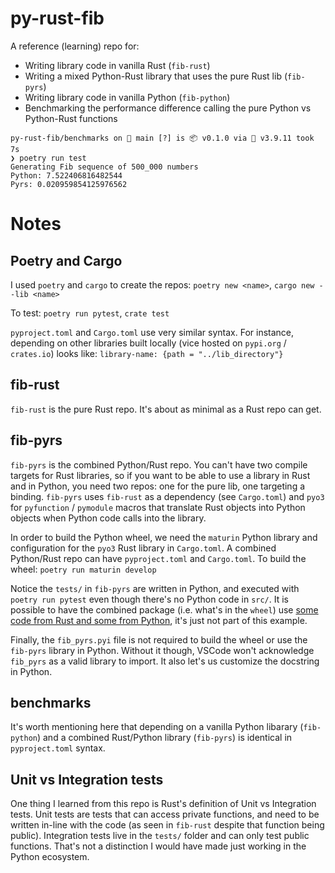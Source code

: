 # py-rust-fib

A reference (learning) repo for:

 - Writing library code in vanilla Rust (`fib-rust`)
 - Writing a mixed Python-Rust library that uses the pure Rust lib (`fib-pyrs`)
 - Writing library code in vanilla Python (`fib-python`)
 - Benchmarking the performance difference calling the pure Python vs Python-Rust functions


```
py-rust-fib/benchmarks on  main [?] is 📦 v0.1.0 via 🐍 v3.9.11 took 7s 
❯ poetry run test
Generating Fib sequence of 500_000 numbers
Python: 7.522406816482544
Pyrs: 0.020959854125976562
```

# Notes

## Poetry and Cargo
I used `poetry` and `cargo` to create the repos: `poetry new <name>`, `cargo new --lib <name>`

To test: `poetry run pytest`, `crate test`

`pyproject.toml` and `Cargo.toml` use very similar syntax. For instance, depending on other libraries built locally (vice hosted on `pypi.org` / `crates.io`) looks like: `library-name: {path = "../lib_directory"}`

## fib-rust
`fib-rust` is the pure Rust repo. It's about as minimal as a Rust repo can get. 

## fib-pyrs
`fib-pyrs` is the combined Python/Rust repo. You can't have two compile targets for Rust libraries, so if you want to be able to use a library in Rust and in Python, you need two repos: one for the pure lib, one targeting a binding. `fib-pyrs` uses `fib-rust` as a dependency (see `Cargo.toml`) and `pyo3` for `pyfunction` / `pymodule` macros that translate Rust objects into Python objects when Python code calls into the library.

In order to build the Python wheel, we need the `maturin` Python library and configuration for the `pyo3` Rust library in `Cargo.toml`. A combined Python/Rust repo can have `pyproject.toml` and `Cargo.toml`. To build the wheel: `poetry run maturin develop`

Notice the `tests/` in `fib-pyrs` are written in Python, and executed with `poetry run pytest` even though there's no Python code in `src/`. It is possible to have the combined package (i.e. what's in the `wheel`) use [some code from Rust and some from Python](https://www.maturin.rs/project_layout.html#mixed-rustpython-project), it's just not part of this example.

Finally, the `fib_pyrs.pyi` file is not required to build the wheel or use the `fib-pyrs` library in Python. Without it though, VSCode won't acknowledge `fib_pyrs` as a valid library to import. It also let's us customize the docstring in Python.

## benchmarks
It's worth mentioning here that depending on a vanilla Python libarary (`fib-python`) and a combined Rust/Python library (`fib-pyrs`) is identical in `pyproject.toml` syntax.


## Unit vs Integration tests
One thing I learned from this repo is Rust's definition of Unit vs Integration tests. Unit tests are tests that can access private functions, and need to be written in-line with the code (as seen in `fib-rust` despite that function being public). Integration tests live in the `tests/` folder and can only test public functions. That's not a distinction I would have made just working in the Python ecosystem.